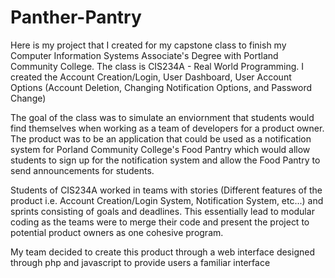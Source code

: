# Panther-Pantry
Here is my project that I created for my capstone class to finish my Computer Information Systems Associate's Degree with Portland Community College. The class is CIS234A - Real World Programming. I created the Account Creation/Login, User Dashboard, User Account Options (Account Deletion, Changing Notification Options, and Password Change) 

The goal of the class was to simulate an enviornment that students would find themselves when working as a team of developers for a product owner. The product was to be an application that could be used as a notification system for Porland Community College's Food Pantry which would allow students to sign up for the notification system and allow the Food Pantry to send announcements for students. 

Students of CIS234A worked in teams with stories (Different features of the product i.e. Account Creation/Login System, Notification System, etc...) and sprints consisting of goals and deadlines. This essentially lead to modular coding as the teams were to merge their code and present the project to potential product owners as one cohesive program. 

My team decided to create this product through a web interface designed through php and javascript to provide users a familiar interface 
